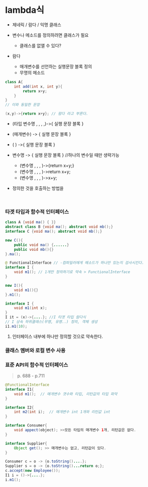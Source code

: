 # lambda식

* 제네릭 / 람다 / 익명 클래스



* 변수나 메소드를 정의하려면 클래스가 필요
  * 클래스를 없앨 수 있다?
* 람다
  * 매개변수를 선언하는 실행문장 블록 정의
  * 무명의 메소드

```java
class A{
    int add(int x, int y){
        return x+y;
    }
}
// 이와 동일한 문장

(x,y)->{return x+y}; // 람다 라고 부른다.
```

* (타입 변수명 , , , ,)->{ 실행 문장 블록 }

* (매개변수) -> { 실행 문장 블록 }
* ( ) ->{ 실행 문장 블록 }
* 변수명 -> { 실행 문장 블록 } //하나의 변수일 때만 생략가능
  * (변수명 , , , )->{return x+y;}
  * (변수명 , , , )->return x+y;
  * (변수명 , , , )->x+y;
* 정의한 것을 호출하는 방법을 

</br>

### 타겟 타입과 함수적 인터페이스

```java
class A {void ma() { }}
abstract class B {void ma(); abstract void mb();}
interface C {void ma(); abstract void mb();}

new C(){
    public void ma() {......}
    public void mb(){}
}.ma();

@ FunctionalInterface // -컴파일러에게 메소드가 하나만 있는지 검사시킨다.
interface I {
    void m1(); // 1개만 정의하기로 약속 > FunctionalInterface
}

new I(){
    void m1(){}
}.m1();

interface I {
    void m1(int x);
}
I it = (x)->{....}; //I 타겟 타입 람다식
// I 상속 하위클래스(무명, 유명..) 정의, 객체 생성
i1.m1(10);
```

1. 인터페이스 내부에 하나만 정의할 것으로 약속한다.



### 클래스 멤버와 로컬 변수 사용



### 표준 API의 함수적 인터페이스

> p. 688 - p.711

```java
@FunctionalInterface
interface I1{
    void m1();  // 매개변수 갯수와 타입, 리턴값의 타입 파악
}

interface I2{
    int m2(int i);  // 매개변수 int 1개와 리턴값 int
}

interface Consumer{
    void appect(object); >>모든 타입의 매개변수 1개, 리턴값은 없다.
}

interface Supplier{
    Object get(); >> 매개변수는 없고, 리턴값이 있다.
}

Consumer c = o -> {o.toString()....};
Supplier s = o -> {o.toString()...return o;};
c.accept(new Employee());
I1 i = ()->{....};
i.m1();
```

